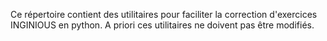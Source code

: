 Ce répertoire contient des utilitaires pour faciliter la correction d'exercices INGINIOUS en python. A priori ces utilitaires ne doivent pas être modifiés.
